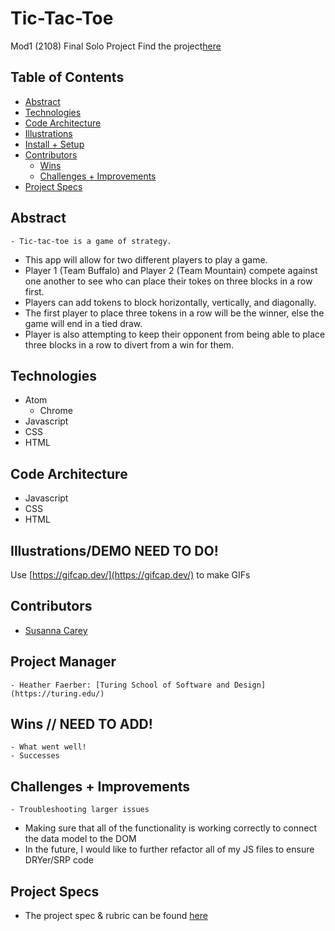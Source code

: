 # Tic-Tac-Toe
Mod1 (2108) Final Solo Project
Find the project[here](file:///Users/susannacarey/turing/mod_1/tic-tac-toe/index.html)

## Table of Contents
  - [Abstract](#abstract)
  - [Technologies](#technologies)
  - [Code Architecture](#code-architecture)
  - [Illustrations](#illustrations)
  - [Install + Setup](#set-up)
  - [Contributors](#contributors)
	- [Wins](#wins)
	- [Challenges + Improvements](#challenges-+-Improvements)
  - [Project Specs](#project-specs)

## Abstract
	- Tic-tac-toe is a game of strategy.
  - This app will allow for two different players to play a game.
  - Player 1 (Team Buffalo) and Player 2 (Team Mountain) compete against one another to see who can place their tokes on three blocks in a row first.
  - Players can add tokens to block horizontally, vertically, and diagonally.
  - The first player to place three tokens in a row will be the winner, else the game will end in a tied draw.
  - Player is also attempting to keep their opponent from being able to place three blocks in a row to divert from a win for them.

## Technologies
  - Atom
	- Chrome
  - Javascript
  - CSS
  - HTML

## Code Architecture
  - Javascript
  - CSS
  - HTML


## Illustrations/DEMO NEED TO DO!

Use [https://gifcap.dev/](https://gifcap.dev/) to make GIFs

## Contributors
  - [Susanna Carey](https://github.com/susannaopal)

## Project Manager
    - Heather Faerber: [Turing School of Software and Design](https://turing.edu/)

## Wins // NEED TO ADD!
	- What went well!
	- Successes

## Challenges + Improvements
	- Troubleshooting larger issues
  - Making sure that all of the functionality is working correctly to connect the data model to the DOM
  - In the future, I would like to further refactor all of my JS files to ensure DRYer/SRP code


## Project Specs
  - The project spec & rubric can be found [here](https://frontend.turing.edu/projects/module-1/tic-tac-toe-solo.html)
